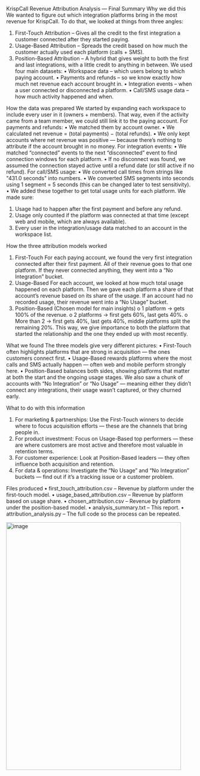  
KrispCall Revenue Attribution Analysis — Final Summary
Why we did this
We wanted to figure out which integration platforms bring in the most revenue for KrispCall.
To do that, we looked at things from three angles:
1.	First-Touch Attribution – Gives all the credit to the first integration a customer connected after they started paying.
2.	Usage-Based Attribution – Spreads the credit based on how much the customer actually used each platform (calls + SMS).
3.	Position-Based Attribution – A hybrid that gives weight to both the first and last integrations, with a little credit to anything in between.
We used four main datasets:
•	Workspace data – which users belong to which paying account.
•	Payments and refunds – so we know exactly how much net revenue each account brought in.
•	Integration events – when a user connected or disconnected a platform.
•	Call/SMS usage data – how much activity happened and when.
 
How the data was prepared
We started by expanding each workspace to include every user in it (owners + members). That way, even if the activity came from a team member, we could still link it to the paying account.
For payments and refunds:
•	We matched them by account owner.
•	We calculated net revenue = (total payments) − (total refunds).
•	We only kept accounts where net revenue was positive — because there’s nothing to attribute if the account brought in no money.
For integration events:
•	We matched “connected” events to the next “disconnected” event to find connection windows for each platform.
•	If no disconnect was found, we assumed the connection stayed active until a refund date (or still active if no refund).
For call/SMS usage:
•	We converted call times from strings like "431.0 seconds" into numbers.
•	We converted SMS segments into seconds using 1 segment = 5 seconds (this can be changed later to test sensitivity).
•	We added these together to get total usage units for each platform.
We made sure:
1.	Usage had to happen after the first payment and before any refund.
2.	Usage only counted if the platform was connected at that time (except web and mobile, which are always available).
3.	Every user in the integration/usage data matched to an account in the workspace list.
 
How the three attribution models worked
1.	First-Touch
For each paying account, we found the very first integration connected after their first payment.
All of their revenue goes to that one platform.
If they never connected anything, they went into a “No Integration” bucket.
2.	Usage-Based
For each account, we looked at how much total usage happened on each platform.
Then we gave each platform a share of that account’s revenue based on its share of the usage.
If an account had no recorded usage, their revenue went into a “No Usage” bucket.
3.	Position-Based (Chosen model for main insights)
o	1 platform → gets 100% of the revenue.
o	2 platforms → first gets 60%, last gets 40%.
o	More than 2 → first gets 40%, last gets 40%, middle platforms split the remaining 20%.
This way, we give importance to both the platform that started the relationship and the one they ended up with most recently.
 
What we found
The three models give very different pictures:
•	First-Touch often highlights platforms that are strong in acquisition — the ones customers connect first.
•	Usage-Based rewards platforms where the most calls and SMS actually happen — often web and mobile perform strongly here.
•	Position-Based balances both sides, showing platforms that matter at both the start and the ongoing usage stages.
We also saw a chunk of accounts with “No Integration” or “No Usage” — meaning either they didn’t connect any integrations, their usage wasn’t captured, or they churned early.
 
What to do with this information
1.	For marketing & partnerships:
Use the First-Touch winners to decide where to focus acquisition efforts — these are the channels that bring people in.
2.	For product investment:
Focus on Usage-Based top performers — these are where customers are most active and therefore most valuable in retention terms.
3.	For customer experience:
Look at Position-Based leaders — they often influence both acquisition and retention.
4.	For data & operations:
Investigate the “No Usage” and “No Integration” buckets — find out if it’s a tracking issue or a customer problem.

 
Files produced
•	first_touch_attribution.csv – Revenue by platform under the first-touch model.
•	usage_based_attribution.csv – Revenue by platform based on usage share.
•	chosen_attribution.csv – Revenue by platform under the position-based model.
•	analysis_summary.txt – This report.
•	attribution_analysis.py – The full code so the process can be repeated.

<img width="468" height="662" alt="image" src="https://github.com/user-attachments/assets/514fabd8-db5b-4647-abcb-7d80d39cfb8f" />
